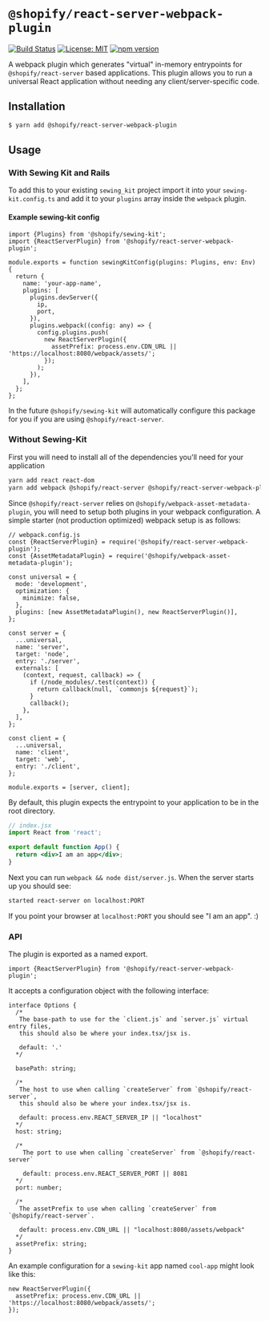 # `@shopify/react-server-webpack-plugin`

[![Build Status](https://travis-ci.org/Shopify/quilt.svg?branch=master)](https://travis-ci.org/Shopify/quilt)
[![License: MIT](https://img.shields.io/badge/License-MIT-green.svg)](LICENSE.md) [![npm version](https://badge.fury.io/js/%40shopify%2Freact-server-webpack-plugin.svg)](https://badge.fury.io/js/%40shopify%2Freact-server-webpack-plugin.svg)

A webpack plugin which generates "virtual" in-memory entrypoints for `@shopify/react-server` based applications. This plugin allows you to run a universal React application without needing any client/server-specific code.

## Installation

```bash
$ yarn add @shopify/react-server-webpack-plugin
```

## Usage

### With Sewing Kit and Rails

To add this to your existing `sewing_kit` project import it into your `sewing-kit.config.ts` and add it to your `plugins` array inside the `webpack` plugin.

#### Example sewing-kit config

```tsx
import {Plugins} from '@shopify/sewing-kit';
import {ReactServerPlugin} from '@shopify/react-server-webpack-plugin';

module.exports = function sewingKitConfig(plugins: Plugins, env: Env) {
  return {
    name: 'your-app-name',
    plugins: [
      plugins.devServer({
        ip,
        port,
      }),
      plugins.webpack((config: any) => {
        config.plugins.push(
          new ReactServerPlugin({
            assetPrefix: process.env.CDN_URL || 'https://localhost:8080/webpack/assets/';
          });
        );
      }),
    ],
  };
};
```

In the future `@shopify/sewing-kit` will automatically configure this package for you if you are using `@shopify/react-server`.

### Without Sewing-Kit

First you will need to install all of the dependencies you'll need for your application

```sh
yarn add react react-dom
yarn add webpack @shopify/react-server @shopify/react-server-webpack-plugin @shopify/webpack-asset-metadata-plugin --dev
```

Since `@shopify/react-server` relies on `@shopify/webpack-asset-metadata-plugin`, you will need to setup both plugins in your webpack configuration. A simple starter (not production optimized) webpack setup is as follows:

```tsx
// webpack.config.js
const {ReactServerPlugin} = require('@shopify/react-server-webpack-plugin');
const {AssetMetadataPlugin} = require('@shopify/webpack-asset-metadata-plugin');

const universal = {
  mode: 'development',
  optimization: {
    minimize: false,
  },
  plugins: [new AssetMetadataPlugin(), new ReactServerPlugin()],
};

const server = {
  ...universal,
  name: 'server',
  target: 'node',
  entry: './server',
  externals: [
    (context, request, callback) => {
      if (/node_modules/.test(context)) {
        return callback(null, `commonjs ${request}`);
      }
      callback();
    },
  ],
};

const client = {
  ...universal,
  name: 'client',
  target: 'web',
  entry: './client',
};

module.exports = [server, client];
```

By default, this plugin expects the entrypoint to your application to be in the root directory.

```jsx
// index.jsx
import React from 'react';

export default function App() {
  return <div>I am an app</div>;
}
```

Next you can run `webpack && node dist/server.js`. When the server starts up you should see:

```sh
started react-server on localhost:PORT
```

If you point your browser at `localhost:PORT` you should see "I am an app". :)

### API

The plugin is exported as a named export.

```tsx
import {ReactServerPlugin} from '@shopify/react-server-webpack-plugin';
```

It accepts a configuration object with the following interface:

```tsx
interface Options {
  /*
   The base-path to use for the `client.js` and `server.js` virtual entry files,
   this should also be where your index.tsx/jsx is.

   default: '.'
  */

  basePath: string;

  /*
   The host to use when calling `createServer` from `@shopify/react-server`,
   this should also be where your index.tsx/jsx is.

   default: process.env.REACT_SERVER_IP || "localhost"
  */
  host: string;

  /*
    The port to use when calling `createServer` from `@shopify/react-server`

    default: process.env.REACT_SERVER_PORT || 8081
  */
  port: number;

  /*
   The assetPrefix to use when calling `createServer` from `@shopify/react-server`.

   default: process.env.CDN_URL || "localhost:8080/assets/webpack"
  */
  assetPrefix: string;
}
```

An example configuration for a `sewing-kit` app named `cool-app` might look like this:

```tsx
new ReactServerPlugin({
  assetPrefix: process.env.CDN_URL || 'https://localhost:8080/webpack/assets/';
});
```
